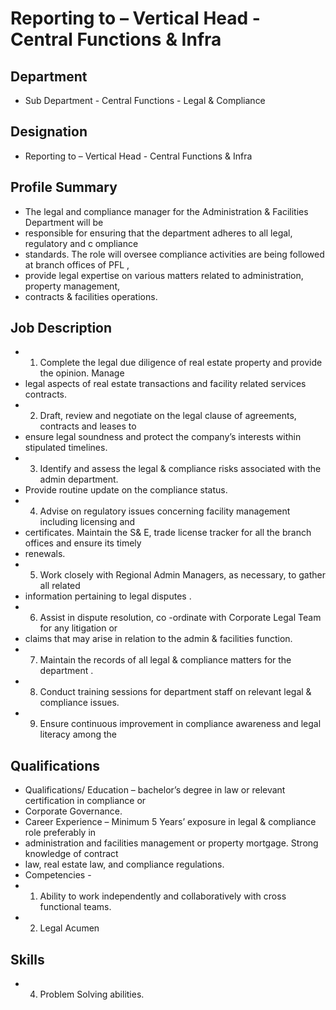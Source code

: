 # Reporting to  – Vertical Head - Central Functions & Infra

## Department

* Sub Department - Central Functions - Legal & Compliance

## Designation

* Reporting to  – Vertical Head - Central Functions & Infra

## Profile Summary

* The legal and compliance manager for the Administration & Facilities Department will be
* responsible for ensuring that the department adheres to all legal,  regulatory and c ompliance
* standards. The role will oversee compliance activities are being followed at branch offices of PFL ,
* provide legal expertise on various matters related to administration, property management,
* contracts & facilities operations.

## Job Description

* 1. Complete the legal due diligence of real estate property and provide the opinion.  Manage
* legal aspects of real estate transactions and facility related services contracts.
* 2. Draft, review and negotiate on the legal clause of agreements, contracts and leases to
* ensure legal soundness and protect the company’s  interests  within stipulated timelines.
* 3. Identify and assess the legal & compliance risks associated with the admin department.
* Provide routine update on the compliance status.
* 4. Advise on regulatory issues concerning facility management including licensing and
* certificates. Maintain the S& E, trade license tracker for all the branch offices and ensure its timely
* renewals.
* 5. Work closely with Regional Admin Managers, as necessary, to gather all related
* information pertaining to legal disputes .
* 6. Assist in dispute resolution, co -ordinate  with Corporate Legal Team for any litigation or
* claims that may arise in relation to the admin & facilities function.
* 7. Maintain the records of all legal & compliance matters for the department .
* 8. Conduct training sessions for department staff on relevant legal & compliance issues.
* 9. Ensure continuous improvement in compliance awareness and legal literacy among the

## Qualifications

* Qualifications/ Education  – bachelor’s degree in law or relevant certification in compliance or
* Corporate Governance.
* Career Experience  – Minimum 5 Years’ exposure in legal & compliance role preferably in
* administration and facilities management or property mortgage. Strong knowledge of contract
* law, real estate law, and compliance regulations.
* Competencies -
* 1. Ability to work independently and collaboratively with cross functional teams.
* 2. Legal Acumen

## Skills

* 4. Problem Solving abilities.
